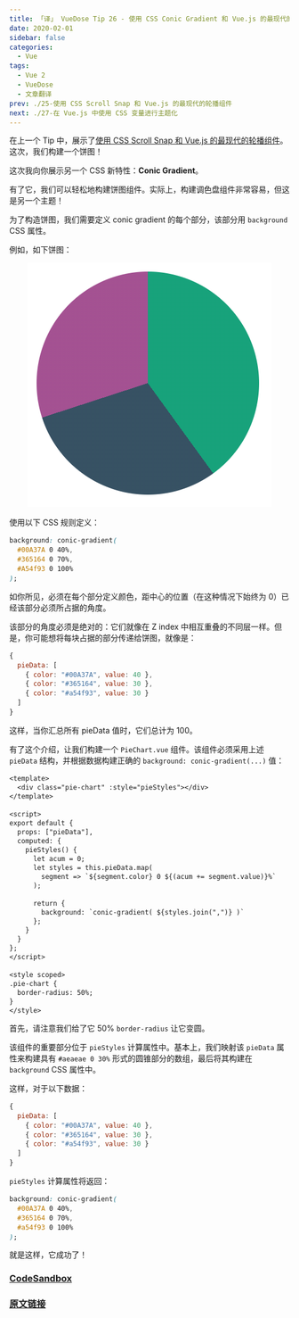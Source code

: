 ```yaml
---
title: 「译」 VueDose Tip 26 - 使用 CSS Conic Gradient 和 Vue.js 的最现代的饼图组件
date: 2020-02-01
sidebar: false
categories:
  - Vue
tags:
  - Vue 2
  - VueDose
  - 文章翻译
prev: ./25-使用 CSS Scroll Snap 和 Vue.js 的最现代的轮播组件
next: ./27-在 Vue.js 中使用 CSS 变量进行主题化
---
```


在上一个 Tip 中，展示了[使用 CSS Scroll Snap 和 Vue.js 的最现代的轮播组件](/articles/Vue/VueDose/25-使用%20CSS%20Scroll%20Snap%20和%20Vue.js%20的最现代的轮播组件)。这次，我们构建一个饼图！

这次我向你展示另一个 CSS 新特性：**Conic Gradient**。

有了它，我们可以轻松地构建饼图组件。实际上，构建调色盘组件非常容易，但这是另一个主题！

为了构造饼图，我们需要定义 conic gradient 的每个部分，该部分用 `background` CSS 属性。

例如，如下饼图：

<p align="center">
  <img src="./images/piechart.png" alt="piechart" >
</p>

使用以下 CSS 规则定义：

```css
background: conic-gradient(
  #00A37A 0 40%,
  #365164 0 70%,
  #A54f93 0 100%
);
```

如你所见，必须在每个部分定义颜色，距中心的位置（在这种情况下始终为 0）已经该部分必须所占据的角度。

该部分的角度必须是绝对的：它们就像在 Z index 中相互重叠的不同层一样。但是，你可能想将每块占据的部分传递给饼图，就像是：

```js
{
  pieData: [
    { color: "#00A37A", value: 40 },
    { color: "#365164", value: 30 },
    { color: "#a54f93", value: 30 }
  ]
}
```

这样，当你汇总所有 pieData 值时，它们总计为 100。

有了这个介绍，让我们构建一个 `PieChart.vue` 组件。该组件必须采用上述 `pieData` 结构，并根据数据构建正确的 `background: conic-gradient(...)` 值：

```vue
<template>
  <div class="pie-chart" :style="pieStyles"></div>
</template>

<script>
export default {
  props: ["pieData"],
  computed: {
    pieStyles() {
      let acum = 0;
      let styles = this.pieData.map(
        segment => `${segment.color} 0 ${(acum += segment.value)}%`
      );

      return {
        background: `conic-gradient( ${styles.join(",")} )`
      };
    }
  }
};
</script>

<style scoped>
.pie-chart {
  border-radius: 50%;
}
</style>
```

首先，请注意我们给了它 50% `border-radius` 让它变圆。

该组件的重要部分位于 `pieStyles` 计算属性中。基本上，我们映射该 `pieData` 属性来构建具有 `#aeaeae 0 30%` 形式的圆锥部分的数组，最后将其构建在 `background` CSS 属性中。

这样，对于以下数据：

```js
{
  pieData: [
    { color: "#00A37A", value: 40 },
    { color: "#365164", value: 30 },
    { color: "#a54f93", value: 30 }
  ]
}
```

`pieStyles` 计算属性将返回：

```css
background: conic-gradient(
  #00A37A 0 40%,
  #365164 0 70%,
  #a54f93 0 100%
);
```

就是这样，它成功了！

### [CodeSandbox](https://codesandbox.io/s/piechart-component-example-iv1yu)

### [原文链接](https://vuedose.tips/tips/the-most-modern-pie-chart-component-using-css-conic-gradient-and-vue-js)
